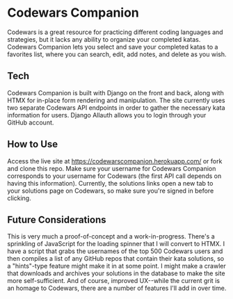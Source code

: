 # Codewars Companion

Codewars is a great resource for practicing different coding languages and strategies, 
but it lacks any ability to organize your completed katas. Codewars Companion lets you select
and save your completed katas to a favorites list, where you can search, edit, add notes, and delete as you wish.

## Tech

Codewars Companion is built with Django on the front and back, along with HTMX for in-place form rendering and manipulation. The site currently uses two separate Codewars API endpoints in order to gather the necessary kata information for users. Django Allauth allows you to login through your GitHub account.

## How to Use

Access the live site at https://codewarscompanion.herokuapp.com/ or fork and clone this repo. Make sure your username for Codewars Companion corresponds to your username for Codewars (the first API call depends on having this information). Currently, the solutions links open a new tab to your solutions page on Codewars, so make sure you're signed in before clicking.

## Future Considerations

This is very much a proof-of-concept and a work-in-progress. There's a sprinkling of JavaScript for the loading spinner that I will convert to HTMX. I have a script that grabs the usernames of the top 500 Codewars users and then compiles a list of any GitHub repos that contain their kata solutions, so a "hints"-type feature might make it in at some point. I might make a crawler that downloads and archives your solutions in the database to make the site more self-sufficient. And of course, improved UX--while the current grit is an homage to Codewars, there are a number of features I'll add in over time.